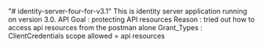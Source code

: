 "# identity-server-four-for-v3.1" 
This is identity server application running on version 3.0.
API 
Goal : protecting API resources
Reason : tried out how to access api resources from the postman alone
Grant_Types : ClientCredentials
scope allowed = api resources